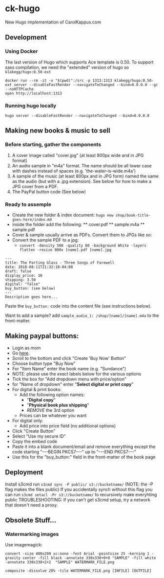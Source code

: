 # ck-hugo
New Hugo implementation of CarolKappus.com


## Development

### Using Docker
The last version of Hugo which supports Ace template is 0.50. To support sass compilation, we need the "extended" version of hugo so `klakegg/hugo:0.50-ext`

```
docker run --rm -it -v "$(pwd)":/src -p 1313:1313 klakegg/hugo:0.50-ext server --disableFastRender --navigateToChanged --bind=0.0.0.0 --gc --noHTTPCache
open http://localhost:1313
```

### Running hugo locally
```
hugo server --disableFastRender --navigateToChanged --bind=0.0.0.0
```


## Making new books & music to sell

### Before starting, gather the components
1. A cover image called "cover.jpg" (at least 800px wide and in JPG format)
2. An audio sample in "m4a" format. The name should be all lower case with dashes instead of spaces (e.g. 'the-water-is-wide.m4a')
3. A sample of the music (at least 800px and in JPG form) named the same as the audio (but with a .jpg extension). See below for how to make a JPG cover from a PDF. 
4. The PayPal button code (See below)

### Ready to assemple
* Create the new folder & index document:
`hugo new shop/book-title-goes-here/index.md`
* inside the folder add the following:
** cover.pdf
** sample.m4a
** sample.pdf
* Cover & sample usually arrive as PDFs. Convert them to JPGs like so:
* Convert the sample PDF to a jpg:
  - `convert -density 500 -quality 80 -background White -layers flatten -resize 800x [name].pdf [name].jpg`
  

```
---
title: The Parting Glass - Three Songs of Farewell
date: 2018-08-11T21:32:18-04:00
draft: false
display_price: 10
shipping: 3.50
digital: "false"
buy_button: (see below)
---
Description goes here...
```
Paste the `buy_button:` code into the content file (see instructions below).

Want to add a sample?
add `sample_audio_1: /shop/[name]/[name].m4a` to the front-matter.

## Making paypal buttons:
- Login as mom
- Go [here](https://www.paypal.com/bm/cgi-bin/webscr?cmd=_singleitem-intro-outside).
- Scroll to the bottom and click "Create 'Buy Now' Button"
- Choose button type "Buy Now"
- For "Item Name" enter the book name (e.g. "Sundance")
- NOTE: please use the *exact* labels below for the various options
- Tick the box for "Add dropdown menu with price/option"
- for "Name of dropdown" enter "**Select digital or print copy**"
- For digital & print books:
  - Add the following option names:
    - "**Digital copy**"
    - "**Physical book plus shipping**"
    - _REMOVE_ the 3rd option
  - Prices can be whatever you want
- For digital only:
  - Add price into price field (no additional options)
- Click "Create Button"
- Select "Use my secure ID"
- Copy the embed code
- Paste it into a blank document/email and remove everything except the code starting "---BEGIN PKCS7---" up to "---END PKCS7---"
- Use this for the "buy_button:" field in the front-matter of the book page


## Deployment
Install s3cmd
run `s3cmd sync -P public/ s3://bucketname/`
(NOTE: the -P flag makes the files public)
If you accidentally synch without this flag you can run `s3cmd setacl -Pr s3://bucketname/` to recursively make everyhting public
TROUBLESHOOTING: If you can't get s3cmd setup, try a network that doesn't need a proxy.


## Obsolete Stuff...

### Watermarking images
Use imagemagick:

`convert -size 400x200 xc:none -font Arial -pointsize 25 -kerning 1 -gravity center -fill black -annotate 330x330+0+0 "SAMPLE" -fill white -annotate 330x330+2+2  "SAMPLE" WATERMARK_FILE.png`

`composite -dissolve 20% -tile WATERMARK_FILE.png [INFILE] [OUTFILE]`
